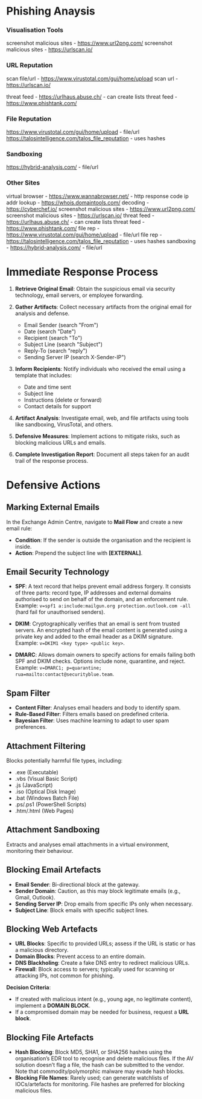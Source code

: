 # Phishing Anaysis

### Visualisation Tools
screenshot malicious sites - https://www.url2png.com/
screenshot malicious sites - https://urlscan.io/

### URL Reputation
scan file/url - https://www.virustotal.com/gui/home/upload
scan url - https://urlscan.io/

threat feed - https://urlhaus.abuse.ch/ - can create lists
threat feed - https://www.phishtank.com/

### File Reputation
https://www.virustotal.com/gui/home/upload - file/url
https://talosintelligence.com/talos_file_reputation - uses hashes

### Sandboxing
https://hybrid-analysis.com/ - file/url

### Other Sites 

virtual browser - https://www.wannabrowser.net/ - http response code
ip addr lookup - https://whois.domaintools.com/
decoding - https://cyberchef.io/
screenshot malicious sites - https://www.url2png.com/
screenshot malicious sites - https://urlscan.io/
threat feed - https://urlhaus.abuse.ch/ - can create lists
threat feed - https://www.phishtank.com/
file rep - https://www.virustotal.com/gui/home/upload - file/url
file rep - https://talosintelligence.com/talos_file_reputation - uses hashes
sandboxing - https://hybrid-analysis.com/ - file/url

# Immediate Response Process

1. **Retrieve Original Email**: Obtain the suspicious email via security technology, email servers, or employee forwarding.

2. **Gather Artifacts**: Collect necessary artifacts from the original email for analysis and defense.

	- Email Sender (search "From")
	- Date (search "Date")
	- Recipient (search "To")
	- Subject Line (search "Subject")
	- Reply-To (search "reply")
	- Sending Server IP (search X-Sender-IP")

3. **Inform Recipients**: Notify individuals who received the email using a template that includes:
   - Date and time sent
   - Subject line
   - Instructions (delete or forward)
   - Contact details for support

4. **Artifact Analysis**: Investigate email, web, and file artifacts using tools like sandboxing, VirusTotal, and others.

5. **Defensive Measures**: Implement actions to mitigate risks, such as blocking malicious URLs and emails.

6. **Complete Investigation Report**: Document all steps taken for an audit trail of the response process.

# Defensive Actions

## Marking External Emails

In the Exchange Admin Centre, navigate to **Mail Flow** and create a new email rule:
- **Condition**: If the sender is outside the organisation and the recipient is inside.
- **Action**: Prepend the subject line with **[EXTERNAL]**.

## Email Security Technology

- **SPF**: A text record that helps prevent email address forgery. It consists of three parts: record type, IP addresses and external domains authorised to send on behalf of the domain, and an enforcement rule. Example: `v=spf1 a:include:mailgun.org protection.outlook.com -all` (hard fail for unauthorised senders).

- **DKIM**: Cryptographically verifies that an email is sent from trusted servers. An encrypted hash of the email content is generated using a private key and added to the email header as a DKIM signature. Example: `v=DKIM1 <key type> <public key>`.

- **DMARC**: Allows domain owners to specify actions for emails failing both SPF and DKIM checks. Options include none, quarantine, and reject. Example: `v=DMARC1; p=quarantine; rua=mailto:contact@securityblue.team`.

## Spam Filter

- **Content Filter**: Analyses email headers and body to identify spam.
- **Rule-Based Filter**: Filters emails based on predefined criteria.
- **Bayesian Filter**: Uses machine learning to adapt to user spam preferences.

## Attachment Filtering

Blocks potentially harmful file types, including:
- .exe (Executable)
- .vbs (Visual Basic Script)
- .js (JavaScript)
- .iso (Optical Disk Image)
- .bat (Windows Batch File)
- .ps/.ps1 (PowerShell Scripts)
- .htm/.html (Web Pages)

## Attachment Sandboxing

Extracts and analyses email attachments in a virtual environment, monitoring their behaviour.

## Blocking Email Artefacts

- **Email Sender**: Bi-directional block at the gateway.
- **Sender Domain**: Caution, as this may block legitimate emails (e.g., Gmail, Outlook).
- **Sending Server IP**: Drop emails from specific IPs only when necessary.
- **Subject Line**: Block emails with specific subject lines.

## Blocking Web Artefacts

- **URL Blocks**: Specific to provided URLs; assess if the URL is static or has a malicious directory.
- **Domain Blocks**: Prevent access to an entire domain.
- **DNS Blackholing**: Create a fake DNS entry to redirect malicious URLs.
- **Firewall**: Block access to servers; typically used for scanning or attacking IPs, not common for phishing.

**Decision Criteria**: 
- If created with malicious intent (e.g., young age, no legitimate content), implement a **DOMAIN BLOCK**.
- If a compromised domain may be needed for business, request a **URL block**.

## Blocking File Artefacts

- **Hash Blocking**: Block MD5, SHA1, or SHA256 hashes using the organisation’s EDR tool to recognise and delete malicious files. If the AV solution doesn’t flag a file, the hash can be submitted to the vendor. Note that commodity/polymorphic malware may evade hash blocks.
- **Blocking File Names**: Rarely used; can generate watchlists of IOCs/artefacts for monitoring. File hashes are preferred for blocking malicious files.
